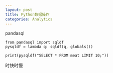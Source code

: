 ```yaml
---
layout: post
title: Python数据操作
categories: Analytics
---
```


pandasql

```
from pandasql import sqldf
pysqldf = lambda q: sqldf(q, globals())

print(pysqldf("SELECT * FROM meat LIMIT 10;"))
```

时快时慢